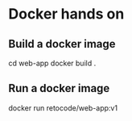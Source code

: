 # Docker hands on

## Build a docker image
cd web-app
docker build .

## Run a docker image
docker run retocode/web-app:v1



